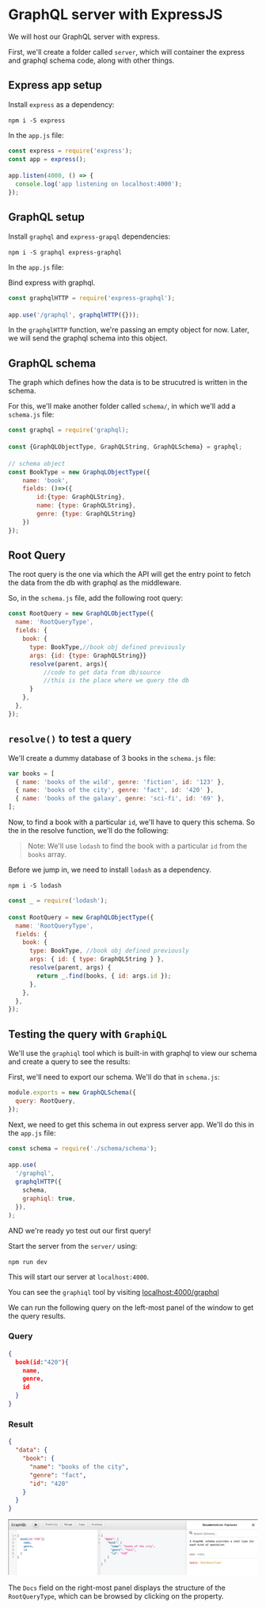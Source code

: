 # GraphQL server with ExpressJS

We will host our GraphQL server with express.

First, we'll create a folder called `server`, which will container the express and graphql schema code, along with other things.

## Express app setup

Install `express` as a dependency:

`npm i -S express`

In the `app.js` file:

```js
const express = require('express');
const app = express();

app.listen(4000, () => {
  console.log('app listening on localhost:4000');
});
```

## GraphQL setup

Install `graphql` and `express-grapql` dependencies:

`npm i -S graphql express-graphql`

In the `app.js` file:

Bind express with graphql.

```js
const graphqlHTTP = require('express-graphql');

app.use('/graphql', graphqlHTTP({}));
```

In the `graphqlHTTP` function, we're passing an empty object for now. Later, we will send the graphql schema into this object.

## GraphQL schema

The graph which defines how the data is to be strucutred is written in the schema.

For this, we'll make another folder called `schema/`, in which we'll add a `schema.js` file:

```js
const graphql = require('graphql);

const {GraphQLObjectType, GraphQLString, GraphQLSchema} = graphql;

// schema object
const BookType = new GraphqLObjectType({
    name: 'book',
    fields: ()=>({
        id:{type: GraphQLString},
        name: {type: GraphQLString},
        genre: {type: GraphQLString}
    })
});
```

## Root Query

The root query is the one via which the API will get the entry point to fetch the data from the db with graphql as the middleware.

So, in the `schema.js` file, add the following root query:

```js
const RootQuery = new GraphQLObjectType({
  name: 'RootQueryType',
  fields: {
    book: {
      type: BookType,//book obj defined previously
      args: {id: {type: GraphQLString}}
      resolve(parent, args){
          //code to get data from db/source
          //this is the place where we query the db
      }
    },
  },
});
```

## `resolve()` to test a query

We'll create a dummy database of 3 books in the `schema.js` file:

```js
var books = [
  { name: 'books of the wild', genre: 'fiction', id: '123' },
  { name: 'books of the city', genre: 'fact', id: '420' },
  { name: 'books of the galaxy', genre: 'sci-fi', id: '69' },
];
```

Now, to find a book with a particular `id`, we'll have to query this schema. So the in the resolve function, we'll do the following:

> Note: We'll use `lodash` to find the book with a particular `id` from the `books` array.

Before we jump in, we need to install `lodash` as a dependency.

`npm i -S lodash`

```js
const _ = require('lodash');

const RootQuery = new GraphQLObjectType({
  name: 'RootQueryType',
  fields: {
    book: {
      type: BookType, //book obj defined previously
      args: { id: { type: GraphQLString } },
      resolve(parent, args) {
        return _.find(books, { id: args.id });
      },
    },
  },
});
```

## Testing the query with `GraphiQL`

We'll use the `graphiql` tool which is built-in with graphql to view our schema and create a query to see the results:

First, we'll need to export our schema. We'll do that in `schema.js`:

```js
module.exports = new GraphQLSchema({
  query: RootQuery,
});
```

Next, we need to get this schema in out express server app. We'll do this in the `app.js` file:

```js
const schema = require('./schema/schema');

app.use(
  '/graphql',
  graphqlHTTP({
    schema,
    graphiql: true,
  }),
);
```

AND we're ready yo test out our first query!

Start the server from the `server/` using:

`npm run dev`

This will start our server at `localhost:4000`.

You can see the `graphiql` tool by visiting [localhost:4000/graphql](localhost:4000/graphql)

We can run the following query on the left-most panel of the window to get the query results.

### Query

```json
{
  book(id:"420"){
    name,
    genre,
    id
  }
}
```

### Result

```json
{
  "data": {
    "book": {
      "name": "books of the city",
      "genre": "fact",
      "id": "420"
    }
  }
}
```

![alt text](assets/graphiql.png 'graphiql tool')

The `Docs` field on the right-most panel displays the structure of the `RootQueryType`, which can be browsed by clicking on the property.
